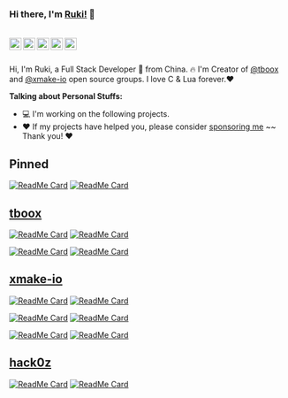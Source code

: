 ### Hi there, I'm [Ruki!](https://tboox.org) 👋

<br/>

<a href="https://twitter.com/waruqi">
  <img align="left" alt="ruki's Twitter | Twitter" width="22px" src="https://cdn.jsdelivr.net/npm/simple-icons@v3/icons/twitter.svg" />
</a>
<a href="https://t.me/tbooxorg">
  <img align="left" alt="ruki's Telegram" width="22px" src="https://cdn.jsdelivr.net/npm/simple-icons@v3/icons/telegram.svg" />
</a>
<a href="https://www.reddit.com/user/waruqi/">
  <img align="left" alt="ruki's Reddit" width="22px" src="https://cdn.jsdelivr.net/npm/simple-icons@v3/icons/reddit.svg" />
</a>
<a href="https://gitter.im/tboox/tboox?utm_source=badge&utm_medium=badge&utm_campaign=pr-badge&utm_content=badge">
  <img align="left" alt="ruki's gitter" width="22px" src="https://cdn.jsdelivr.net/npm/simple-icons@v3/icons/gitter.svg" />
</a>
<a href="https://jq.qq.com/?_wv=1027&k=5hpwWFv">
  <img align="left" alt="ruki's QQ" width="22px" src="https://cdn.jsdelivr.net/npm/simple-icons@v3/icons/tencentqq.svg" />
</a>

<br/>
<br/>

Hi, I'm Ruki, a Full Stack Developer 🚀 from China. 🔥 I'm Creator of [@tboox](https://github.com/tboox) and [@xmake-io](https://github.com/xmake-io) open source groups. I love C & Lua forever.❤️ 

**Talking about Personal Stuffs:**

- 💻 I'm working on the following projects. 
- ❤️ If my projects have helped you, please consider [sponsoring me](https://xmake.io/#/about/sponsor)  ~~ Thank you! ❤️

## Pinned

[![ReadMe Card](https://github-readme-stats-ten.vercel.app/api/pin/?username=tboox&repo=tbox)](https://github.com/tboox/tbox)
[![ReadMe Card](https://github-readme-stats-ten.vercel.app/api/pin/?username=xmake-io&repo=xmake)](https://github.com/xmake-io/xmake)


## [tboox](https://github.com/tboox)

[![ReadMe Card](https://github-readme-stats-ten.vercel.app/api/pin/?username=tboox&repo=ltui)](https://github.com/tboox/ltui)
[![ReadMe Card](https://github-readme-stats-ten.vercel.app/api/pin/?username=tboox&repo=vm86)](https://github.com/tboox/vm86)

[![ReadMe Card](https://github-readme-stats-ten.vercel.app/api/pin/?username=tboox&repo=gbox)](https://github.com/tboox/gbox)
[![ReadMe Card](https://github-readme-stats-ten.vercel.app/api/pin/?username=tboox&repo=dexbox)](https://github.com/tboox/dexbox)

## [xmake-io](https://github.com/xmake-io)

[![ReadMe Card](https://github-readme-stats-ten.vercel.app/api/pin/?username=xmake-io&repo=xmake-vscode)](https://github.com/xmake-io/xmake-vscode)
[![ReadMe Card](https://github-readme-stats-ten.vercel.app/api/pin/?username=xmake-io&repo=xmake-repo)](https://github.com/xmake-io/xmake-repo)

[![ReadMe Card](https://github-readme-stats-ten.vercel.app/api/pin/?username=xmake-io&repo=xmake-gradle)](https://github.com/xmake-io/xmake-gradle)
[![ReadMe Card](https://github-readme-stats-ten.vercel.app/api/pin/?username=xmake-io&repo=xmake-idea)](https://github.com/xmake-io/xmake-idea)

[![ReadMe Card](https://github-readme-stats-ten.vercel.app/api/pin/?username=xmake-io&repo=xmake-sublime)](https://github.com/xmake-io/xmake-sublime)
[![ReadMe Card](https://github-readme-stats-ten.vercel.app/api/pin/?username=xmake-io&repo=awesome-xmake)](https://github.com/xmake-io/awesome-xmake)


## [hack0z](https://github.com/hack0z)

[![ReadMe Card](https://github-readme-stats-ten.vercel.app/api/pin/?username=hack0z&repo=luject)](https://github.com/hack0z/luject)
[![ReadMe Card](https://github-readme-stats-ten.vercel.app/api/pin/?username=hack0z&repo=byOpen)](https://github.com/hack0z/byOpen)
